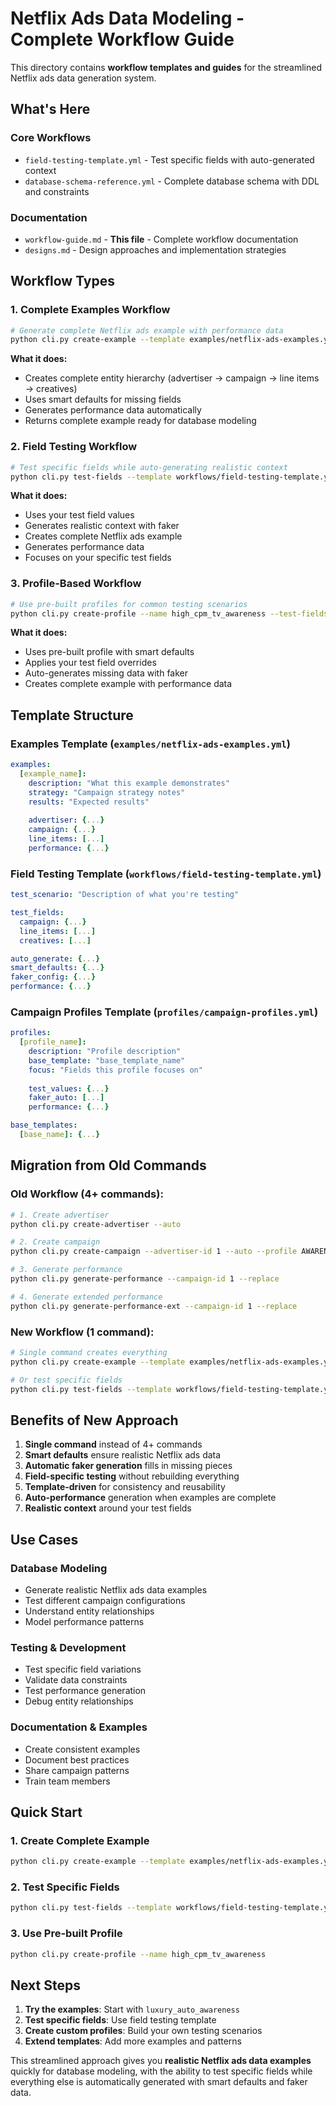 # Netflix Ads Data Modeling - Complete Workflow Guide

This directory contains **workflow templates and guides** for the streamlined Netflix ads data generation system.

## **What's Here**

### **Core Workflows**
- `field-testing-template.yml` - Test specific fields with auto-generated context
- `database-schema-reference.yml` - Complete database schema with DDL and constraints

### **Documentation**
- `workflow-guide.md` - **This file** - Complete workflow documentation
- `designs.md` - Design approaches and implementation strategies

## **Workflow Types**

### **1. Complete Examples Workflow**
```bash
# Generate complete Netflix ads example with performance data
python cli.py create-example --template examples/netflix-ads-examples.yml --example luxury_auto_awareness
```

**What it does:**
- Creates complete entity hierarchy (advertiser → campaign → line items → creatives)
- Uses smart defaults for missing fields
- Generates performance data automatically
- Returns complete example ready for database modeling

### **2. Field Testing Workflow**
```bash
# Test specific fields while auto-generating realistic context
python cli.py test-fields --template workflows/field-testing-template.yml --focus "campaign.target_cpm,line_items.targeting_json"
```

**What it does:**
- Uses your test field values
- Generates realistic context with faker
- Creates complete Netflix ads example
- Generates performance data
- Focuses on your specific test fields

### **3. Profile-Based Workflow**
```bash
# Use pre-built profiles for common testing scenarios
python cli.py create-profile --name high_cpm_tv_awareness --test-fields "campaign.target_cpm=2000"
```

**What it does:**
- Uses pre-built profile with smart defaults
- Applies your test field overrides
- Auto-generates missing data with faker
- Creates complete example with performance data

## **Template Structure**

### **Examples Template** (`examples/netflix-ads-examples.yml`)
```yaml
examples:
  [example_name]:
    description: "What this example demonstrates"
    strategy: "Campaign strategy notes"
    results: "Expected results"
    
    advertiser: {...}
    campaign: {...}
    line_items: [...]
    performance: {...}
```

### **Field Testing Template** (`workflows/field-testing-template.yml`)
```yaml
test_scenario: "Description of what you're testing"

test_fields:
  campaign: {...}
  line_items: [...]
  creatives: [...]

auto_generate: {...}
smart_defaults: {...}
faker_config: {...}
performance: {...}
```

### **Campaign Profiles Template** (`profiles/campaign-profiles.yml`)
```yaml
profiles:
  [profile_name]:
    description: "Profile description"
    base_template: "base_template_name"
    focus: "Fields this profile focuses on"
    
    test_values: {...}
    faker_auto: [...]
    performance: {...}

base_templates:
  [base_name]: {...}
```

## **Migration from Old Commands**

### **Old Workflow (4+ commands):**
```bash
# 1. Create advertiser
python cli.py create-advertiser --auto

# 2. Create campaign
python cli.py create-campaign --advertiser-id 1 --auto --profile AWARENESS

# 3. Generate performance
python cli.py generate-performance --campaign-id 1 --replace

# 4. Generate extended performance
python cli.py generate-performance-ext --campaign-id 1 --replace
```

### **New Workflow (1 command):**
```bash
# Single command creates everything
python cli.py create-example --template examples/netflix-ads-examples.yml --example luxury_auto_awareness

# Or test specific fields
python cli.py test-fields --template workflows/field-testing-template.yml --focus "campaign.target_cpm"
```

## **Benefits of New Approach**

1. **Single command** instead of 4+ commands
2. **Smart defaults** ensure realistic Netflix ads data
3. **Automatic faker generation** fills in missing pieces
4. **Field-specific testing** without rebuilding everything
5. **Template-driven** for consistency and reusability
6. **Auto-performance** generation when examples are complete
7. **Realistic context** around your test fields

## **Use Cases**

### **Database Modeling**
- Generate realistic Netflix ads data examples
- Test different campaign configurations
- Understand entity relationships
- Model performance patterns

### **Testing & Development**
- Test specific field variations
- Validate data constraints
- Test performance generation
- Debug entity relationships

### **Documentation & Examples**
- Create consistent examples
- Document best practices
- Share campaign patterns
- Train team members

## **Quick Start**

### **1. Create Complete Example**
```bash
python cli.py create-example --template examples/netflix-ads-examples.yml --example luxury_auto_awareness
```

### **2. Test Specific Fields**
```bash
python cli.py test-fields --template workflows/field-testing-template.yml --focus "campaign.target_cpm"
```

### **3. Use Pre-built Profile**
```bash
python cli.py create-profile --name high_cpm_tv_awareness
```

## **Next Steps**

1. **Try the examples**: Start with `luxury_auto_awareness`
2. **Test specific fields**: Use field testing template
3. **Create custom profiles**: Build your own testing scenarios
4. **Extend templates**: Add more examples and patterns

This streamlined approach gives you **realistic Netflix ads data examples** quickly for database modeling, with the ability to test specific fields while everything else is automatically generated with smart defaults and faker data.
